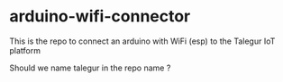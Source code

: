 # arduino-wifi-connector
This is the repo to connect an arduino with WiFi (esp) to the Talegur IoT platform

Should we name talegur in the repo name ?

